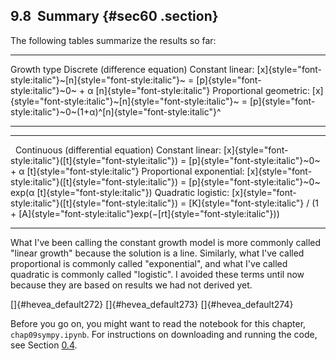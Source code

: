 ﻿9.8  Summary {#sec60 .section}
------------

The following tables summarize the results so far:

  -------------- ----------------------------------------------------------------------------------------------------------------------------------------------------
  Growth type    Discrete (difference equation)
  Constant       linear: [x]{style="font-style:italic"}~[n]{style="font-style:italic"}~ = [p]{style="font-style:italic"}~0~ + α [n]{style="font-style:italic"}
  Proportional   geometric: [x]{style="font-style:italic"}~[n]{style="font-style:italic"}~ = [p]{style="font-style:italic"}~0~(1+α)^[n]{style="font-style:italic"}^
  -------------- ----------------------------------------------------------------------------------------------------------------------------------------------------

  -------------- ---------------------------------------------------------------------------------------------------------------------------------------------------------------------------------------
                 Continuous (differential equation)
  Constant       linear: [x]{style="font-style:italic"}([t]{style="font-style:italic"}) = [p]{style="font-style:italic"}~0~ + α [t]{style="font-style:italic"}
  Proportional   exponential: [x]{style="font-style:italic"}([t]{style="font-style:italic"}) = [p]{style="font-style:italic"}~0~ exp(α [t]{style="font-style:italic"})
  Quadratic      logistic: [x]{style="font-style:italic"}([t]{style="font-style:italic"}) = [K]{style="font-style:italic"} / (1 + [A]{style="font-style:italic"}exp(−[rt]{style="font-style:italic"}))
  -------------- ---------------------------------------------------------------------------------------------------------------------------------------------------------------------------------------

What I've been calling the constant growth model is more commonly called
"linear growth\" because the solution is a line. Similarly, what I've
called proportional is commonly called "exponential\", and what I've
called quadratic is commonly called "logistic\". I avoided these terms
until now because they are based on results we had not derived yet.

[]{#hevea_default272} []{#hevea_default273} []{#hevea_default274}

Before you go on, you might want to read the notebook for this chapter,
`chap09sympy.ipynb`. For instructions on downloading and running the
code, see Section [0.4](#code).
